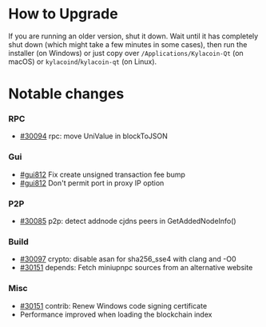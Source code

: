 How to Upgrade
==============

If you are running an older version, shut it down. Wait until it has completely
shut down (which might take a few minutes in some cases), then run the
installer (on Windows) or just copy over `/Applications/Kylacoin-Qt` (on macOS)
or `kylacoind`/`kylacoin-qt` (on Linux).

Notable changes
===============

### RPC
- [#30094](https://github.com/bitcoin/bitcoin/pull/30094) rpc: move UniValue in blockToJSON

### Gui
- [#gui812](https://github.com/bitcoin-core/gui/pull/812) Fix create unsigned transaction fee bump
- [#gui812](https://github.com/bitcoin-core/gui/pull/813) Don't permit port in proxy IP option

### P2P
- [#30085](https://github.com/bitcoin/bitcoin/pull/30085) p2p: detect addnode cjdns peers in GetAddedNodeInfo()

### Build
- [#30097](https://github.com/bitcoin/bitcoin/pull/30097) crypto: disable asan for sha256_sse4 with clang and -O0
- [#30151](https://github.com/bitcoin/bitcoin/pull/30151) depends: Fetch miniupnpc sources from an alternative website

### Misc
- [#30151](https://github.com/bitcoin/bitcoin/pull/30149) contrib: Renew Windows code signing certificate
- Performance improved when loading the blockchain index
